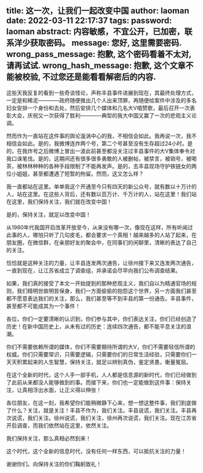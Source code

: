 title: 这一次，让我们一起改变中国
author: laoman
date: 2022-03-11 22:17:37
tags:
password: laoman
abstract: 内容敏感，不宜公开，已加密，联系洋少获取密码。
message: 您好, 这里需要密码.
wrong_pass_message: 抱歉, 这个密码看着不太对, 请再试试.
wrong_hash_message: 抱歉, 这个文章不能被校验, 不过您还是能看看解密后的内容.
---
这些天我反复的看到一些奇谈怪论，声称丰县事件进展到现在，其最终处理方式，一定是和稀泥————政府随便推出几个人出来顶罪，再随便给案件中涉及的多名妇女安排一个身份和去处，然后安排几个媒体和几名大V唱赞歌，最后召开一次表彰大会，庆祝又一次获得了胜利————典型的我大中国又赢了一次的悲观主义论调。


然而作为一直站在这件事的舆论漩涡中心的我，不相信会如此。我再说一次，我不相信会如此。是的，我微博连炸两个号，第二个号甚至没有生存超过24小时。是的，在我炸号之后微博上冒出一波此前甚至都没关注过丰县事件的大V集体奉令对我口诛笔伐。是的，这期间还有很多很多勇敢的人被删帖，被禁言，被销号，被喝茶，被林林种种的各种手段限制了不能再发声。是的，去丰县现场守护铁链女的两位小姐姐，甚至都遭遇了短暂的拘留。然而，这又怎么样？


我一直都站在这里。单单我这个开通至今只有四天的新公众号，就有数以十万计的人，站在这里。在这些人背后，还有数以百万计、千万计的人，站在这里！我们站在这里，我们保持关注，我们就在改变中国！


是的，保持关注，就足以改变中国！


从1980年代我国开启改革开放至今，从来没有哪一次，像现在这样，所有听闻过此事的人，哪怕只听了几句皮毛，都会要求一个真相！越来越多的人站了起来，在朋友圈，在微信群，在亲朋好友的聚会中，在同事们的闲聊里，清晰的表达了自己的关注。



恰恰就是这种关注的力量，让丰县连发两次通告，让徐州接下来又连发两次通告，一直到现在，让江苏省成立了调查组，并承诺会尽早向我们公布调查结果。


如果，我们真的接受了本文一开始提到的那种悲观主义，我们自以为精通官场的规则，我们精明世故明哲保身，我们一方面偷偷的抱怨这个世界，另一方面我们甚至都不愿意表达我们的关注，那么，我们甚至等不到丰县的第一份通告。丰县事件，甚至都不可能成其为一个事件！


各位，你们一定要清晰的认识到，你们参与其中，你们表达关注，你们已经创造了历史！在新中国历史上，从未有过的历史：连续四次通告，都不能平息关注的浪潮。


你们不需要依赖所谓的媒体，你们不需要期待所谓的大V，你们不需要轻信所谓的权威。你们只需要常识，只需要逻辑，只需要你们的日常生活经验，只需要你们一天天积累起来的人生智慧，保持关注，就足以辨别真伪，鉴定贤愚，衡量冤屈。


在这个全新的时代，这个人手一部手机，人人都是信息源的新时代，你们已经做到了此前从来都没人能够做到的事。而接下来，你们也一定能做到这件事：保持关注，让真相浮出水面，让正义得以伸张！


各位朋友，在这一刻，我希望你们能稍微静下心来，想一想这整件事，我们到底做了什么？关注，就是关注！丰县不作为，我们关注。丰县说谎，我们关注。丰县再次说谎，我们关注。徐州说谎，我们关注，徐州再次说谎，我们关注。现在江苏省开启调查，而我们依然站在这里，依然关注。


我们保持关注，那么真相必然到来！


这个时代，这个全新的信息时代，没有任何一样东西，可以抵抗关注的力量！


谢谢你们。向保持关注的你们鞠躬致礼！